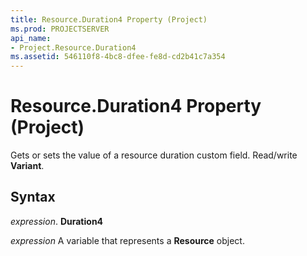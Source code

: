 ```yaml
---
title: Resource.Duration4 Property (Project)
ms.prod: PROJECTSERVER
api_name:
- Project.Resource.Duration4
ms.assetid: 546110f8-4bc8-dfee-fe8d-cd2b41c7a354
---
```



# Resource.Duration4 Property (Project)

 Gets or sets the value of a resource duration custom field. Read/write **Variant**.


## Syntax

 _expression_. **Duration4**

 _expression_ A variable that represents a **Resource** object.


